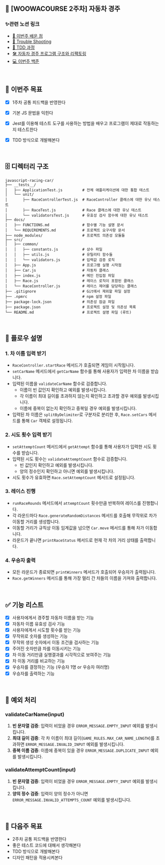 ## 🚗 [WOOWACOURSE 2주차] 자동차 경주

### ✨관련 노션 링크

- [🎁 이번주 배운 점](https://harvest-wool-819.notion.site/2-1271f2c49ce08160bf10decfb0adb82c?pvs=4)  
- [🐞 Trouble Shooting](https://harvest-wool-819.notion.site/Trouble-Shooting-1271f2c49ce081b5ad55edfb6f5fc4a1?pvs=4)
- [📄 TDD 과정](https://harvest-wool-819.notion.site/TDD-1271f2c49ce0808b954cd0791fff0341?pvs=4)
- [🛠 자동차 경주 프로그램 구조와 리팩토링](https://harvest-wool-819.notion.site/1271f2c49ce08076b008e9aa32211547?pvs=4)      
- [💻 이번주 백준](https://harvest-wool-819.notion.site/2-1271f2c49ce081bc8dd1c23f165f2524?pvs=4)


<br>

## 🌟 이번주 목표

- [x] 1주차 공통 피드백을 반영한다
- [x] 기본 JS 문법을 익힌다
- [x] Jest를 이용해 테스트 도구를 사용하는 방법을 배우고 프로그램이 제대로 작동하는지 테스트한다
- [x] TDD 방식으로 개발해본다


<br>


## 🗄 디렉터리 구조

```plaintext
javascript-racing-car/
├── __tests__/
│   ├── ApplicationTest.js         # 전체 애플리케이션에 대한 통합 테스트
│   └── unit/
│       ├── RaceControllerTest.js  # RaceController 클래스에 대한 유닛 테스트
│       ├── RaceTest.js            # Race 클래스에 대한 유닛 테스트
│       └── validatorsTest.js      # 유효성 검사 함수에 대한 유닛 테스트
├── docs/
│   ├── FUNCTIONS.md               # 함수별 기능 설명 문서
│   └── REQUIREMENTS.md            # 프로젝트 요구사항 문서
├── node_modules/                  # 프로젝트 의존성 모듈들
├── src/
│   ├── common/
│   │   ├── constants.js           # 상수 파일
│   │   ├── utils.js               # 유틸리티 함수들
│   │   └── validators.js          # 입력값 검증 로직
│   ├── App.js                     # 프로그램 실행 시작점
│   ├── Car.js                     # 자동차 클래스
│   ├── index.js                   # 메인 진입점 파일
│   ├── Race.js                    # 레이스 로직이 포함된 클래스
│   └── RaceController.js          # 레이스 제어를 담당하는 클래스
├── .gitignore                     # Git에서 제외할 파일 설정
├── .npmrc                         # npm 설정 파일
├── package-lock.json              # 의존성 잠금 파일
├── package.json                   # 프로젝트 설정 및 의존성 목록
└── README.md                      # 프로젝트 설명 파일 (루트)
```

<br>

## 🌊 플로우 설명

### 1. 차 이름 입력 받기
- `RaceController.startRace` 메서드가 호출되면 게임이 시작됩니다.
- `setCarName` 메서드에서 `getCarName` 함수를 통해 사용자가 입력한 차 이름을 받습니다.
- 입력된 이름을 `validateCarName` 함수로 검증합니다.
  - 이름이 빈 값인지 확인하고 예외를 발생시킵니다.
  - 각 이름이 최대 길이를 초과하지 않는지 확인하고 초과할 경우 예외를 발생시킵니다.
  - 이름에 중복이 없는지 확인하고 중복일 경우 예외를 발생시킵니다.
- 입력된 차 이름은 `splitByDelimiter`로 구분자로 분리한 후, `Race.setCars` 메서드를 통해 `Car` 객체로 설정됩니다.

### 2. 시도 횟수 입력 받기
- `setAttemptCount` 메서드에서 `getAttempt` 함수를 통해 사용자가 입력한 시도 횟수를 받습니다.
- 입력된 시도 횟수는 `validateAttemptCount` 함수로 검증합니다.
  - 빈 값인지 확인하고 예외를 발생시킵니다.
  - 양의 정수인지 확인하고 아니면 예외를 발생시킵니다.
- 시도 횟수가 유효하면 `Race.setAttemptCount` 메서드로 설정됩니다.

### 3. 레이스 진행
- `runRaceRounds` 메서드에서 `attemptCount` 횟수만큼 반복하여 레이스를 진행합니다.
- 각 라운드마다 `Race.generateRandomDistances` 메서드를 호출해 무작위로 차가 이동할 거리를 생성합니다.
- 이동할 거리가 규칙상 이동 임계값을 넘으면 `Car.move` 메서드를 통해 차가 이동합니다.
- 라운드가 끝나면 `printRaceStatus` 메서드로 현재 각 차의 거리 상태를 출력합니다.

### 4. 우승자 출력
- 모든 라운드가 종료되면 `printWinners` 메서드가 호출되어 우승자가 출력됩니다.
- `Race.getWinners` 메서드를 통해 가장 멀리 간 차들의 이름을 가져와 출력합니다.

<br>


## ✅ 기능 리스트

- [x] 사용자에게서 경주할 자동차 이름을 받는 기능
- [x] 자동차 이름 유효성 검사 기능
- [x] 사용자에게서 시도할 횟수를 받는 기능
- [x] 무작위로 숫자를 생성하는 기능
- [x] 무작위 생성 숫자에서 이동 조건을 검사하는 기능
- [x] 주어진 숫자만큼 차를 이동시키는 기능
- [x] 차 이동 거리만큼 실행결과를 시각적으로 보여주는 기능
- [x] 차 이동 거리를 비교하는 기능
- [x] 우승자를 결정하는 기능 (우승자 1명 or 우승자 여러명)
- [x] 우승자를 출력하는 기능

<br>

## 🙈 예외 처리

### validateCarName(input)

1. **빈 문자열 검증**: 입력이 비었을 경우 `ERROR_MESSAGE.EMPTY_INPUT` 예외를 발생시킵니다.
2. **최대 길이 검증**: 각 차 이름이 최대 길이(`GAME_RULES.MAX_CAR_NAME_LENGTH`)를 초과하면 `ERROR_MESSAGE.INVALID_INPUT` 예외를 발생시킵니다.
3. **중복 이름 검증**: 이름에 중복이 있을 경우 `ERROR_MESSAGE.DUPLICATE_INPUT` 예외를 발생시킵니다.

### validateAttemptCount(input)

1. **빈 문자열 검증**: 입력이 비었을 경우 `ERROR_MESSAGE.EMPTY_INPUT` 예외를 발생시킵니다.
2. **양의 정수 검증**: 입력이 양의 정수가 아니면 `ERROR_MESSAGE.INVALID_ATTEMPTS_COUNT` 예외를 발생시킵니다.

<br>

## 💫 다음주 목표

- 2주차 공통 피드백을 반영한다
- 좋은 테스트 코드에 대해서 생각해본다
- TDD 방식으로 개발해본다
- 디자인 패턴을 적용시켜본다


